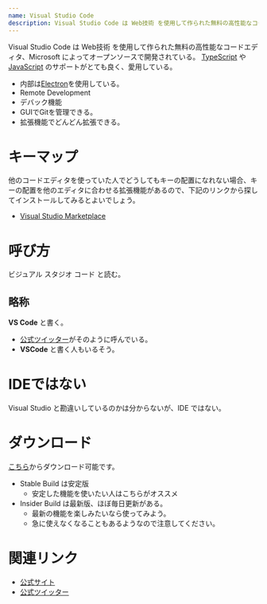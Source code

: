 ```yaml
---
name: Visual Studio Code
description: Visual Studio Code は Web技術 を使用して作られた無料の高性能なコードエディタ
---
```


Visual Studio Code は Web技術 を使用して作られた無料の高性能なコードエディタ、Microsoft によってオープンソースで開発されている。
 [TypeScript](/tags/typescript) や [JavaScript](/tags/javascript) のサポートがとても良く、愛用している。

- 内部は[Electron](/tags/electron)を使用している。
- Remote Development
- デバック機能
- GUIでGitを管理できる。
- 拡張機能でどんどん拡張できる。

# キーマップ

他のコードエディタを使っていた人でどうしてもキーの配置になれない場合、キーの配置を他のエディタに合わせる拡張機能があるので、下記のリンクから探してインストールしてみるとよいでしょう。

- [Visual Studio Marketplace](https://marketplace.visualstudio.com/search?target=VSCode&category=Keymaps&sortBy=Installs)

# 呼び方

ビジュアル スタジオ コード と読む。

## 略称

**VS Code** と書く。

- [公式ツイッター](https://twitter.com/code)がそのように呼んでいる。
- **VSCode** と書く人もいるそう。

# IDEではない

Visual Studio と勘違いしているのかは分からないが、IDE ではない。

# ダウンロード

[こちら](https://code.visualstudio.com/)からダウンロード可能です。

- Stable Build は安定版
  - 安定した機能を使いたい人はこちらがオススメ
- Insider Build は最新版、ほぼ毎日更新がある。
  - 最新の機能を楽しみたいなら使ってみよう。
  - 急に使えなくなることもあるようなので注意してください。

# 関連リンク

- [公式サイト](https://code.visualstudio.com/)
- [公式ツイッター](https://twitter.com/code)
